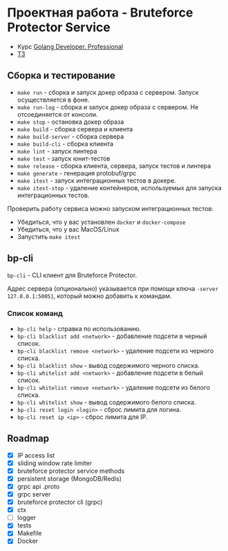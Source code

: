 # Проектная работа - Bruteforce Protector Service

- Курс [Golang Developer. Professional](https://otus.ru/lessons/golang-professional/)
- [ТЗ](docs/specification.md)

## Сборка и тестирование
- `make run` - сборка и запуск докер образа с сервером. Запуск осуществляется в фоне.
- `make run-log` - сборка и запуск докер образа с сервером. Не отсоединяется от консоли.
- `make stop` - остановка докер образа
- `make build` - сборка сервера и клиента
- `make build-server` - сборка сервера
- `make build-cli` - сборка клиента
- `make lint` - запуск линтера
- `make test` - запуск юнит-тестов
- `make release` - сборка клиента, сервера, запуск тестов и линтера
- `make generate` - генерация protobuf/grpc
- `make itest` - запуск интеграционных тестов в докере.
- `make itest-stop` - удаление контейнеров, используемых для запуска интеграционных тестов.

Проверить работу сервиса можно запуском интеграционных тестов:
- Убедиться, что у вас установлен `docker` и `docker-compose`
- Убедиться, что у вас MacOS/Linux
- Запустить `make itest`

## bp-cli
`bp-cli` - CLI клиент для Bruteforce Protector. 

Адрес сервера (опционально) указывается при помощи ключа `-server 127.0.0.1:50051`, 
который можно добавить к командам.

### Список команд

- `bp-cli help` - справка по использованию.
- `bp-cli blacklist add <network>` - добавление подсети в черный список.
- `bp-cli blacklist remove <network>` - удаление подсети из черного списка.
- `bp-cli blacklist show` - вывод содержимого черного списка.
- `bp-cli whitelist add <network>` - добавление подсети в белый список.
- `bp-cli whitelist remove <network>` - удаление подсети из белого списка.
- `bp-cli whitelist show` - вывод содержимого белого списка.
- `bp-cli reset login <login>` - сброс лимита для логина.
- `bp-cli reset ip <ip>` - сброс лимита для IP.

## Roadmap

- [x] IP access list  
- [x] sliding window rate limiter  
- [x] bruteforce protector service methods  
- [x] persistent storage (MongoDB/Redis)  
- [x] grpc api .proto  
- [x] grpc server  
- [x] bruteforce protector cli (grpc)
- [x] ctx
- [ ] logger
- [x] tests
- [x] Makefile
- [x] Docker
